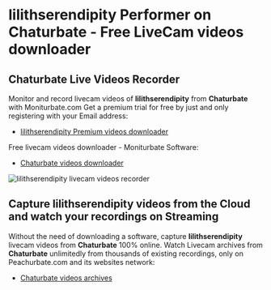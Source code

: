 # lilithserendipity Performer on Chaturbate - Free LiveCam videos downloader

## Chaturbate Live Videos Recorder

Monitor and record livecam videos of **lilithserendipity** from **Chaturbate** with Moniturbate.com
Get a premium trial for free by just and only registering with your Email address:
* [lilithserendipity Premium videos downloader](https://moniturbate.com/request-demo-licence-key.html)

Free livecam videos downloader - Moniturbate Software:
* [Chaturbate videos downloader](https://moniturbate.com/moniturbate-download-software.html)

![lilithserendipity livecam videos recorder](https://peachurnet.com/templates/moniturbate-software.png)


## Capture lilithserendipity videos from the Cloud and watch your recordings on Streaming

Without the need of downloading a software, capture **lilithserendipity** livecam videos from **Chaturbate** 100% online.
Watch Livecam archives from **Chaturbate** unlimitedly from thousands of existing recordings, only on Peachurbate.com and its websites network:
* [Chaturbate videos archives](https://peachurnet.com/)